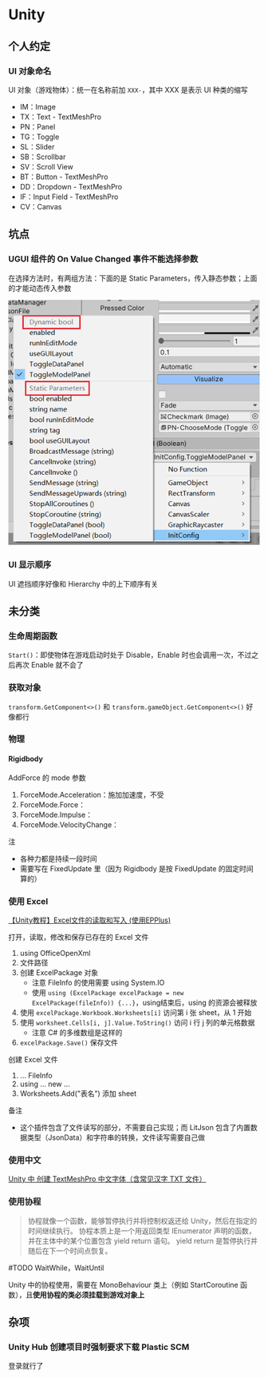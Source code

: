# Unity


## 个人约定
### UI 对象命名
UI 对象（游戏物体）：统一在名称前加 `XXX-`，其中 XXX 是表示 UI 种类的缩写
* IM：Image
* TX：Text - TextMeshPro
* PN：Panel
* TG：Toggle
* SL：Slider
* SB：Scrollbar
* SV：Scroll View
* BT：Button - TextMeshPro
* DD：Dropdown - TextMeshPro
* IF：Input Field - TextMeshPro
* CV：Canvas

## 坑点
### UGUI 组件的 On Value Changed 事件不能选择参数
在选择方法时，有两组方法：下面的是 Static Parameters，传入静态参数；上面的才能动态传入参数

![](../../../img/2023-05-09-23-11-13.png)

### UI 显示顺序
UI 遮挡顺序好像和 Hierarchy 中的上下顺序有关

## 未分类
### 生命周期函数
`Start()`：即使物体在游戏启动时处于 Disable，Enable 时也会调用一次，不过之后再次 Enable 就不会了

### 获取对象
`transform.GetComponent<>()` 和 `transform.gameObject.GetComponent<>()` 好像都行

### 物理
#### Rigidbody
AddForce 的 mode 参数
1. ForceMode.Acceleration：施加加速度，不受
2. ForceMode.Force：
3. ForceMode.Impulse：
4. ForceMode.VelocityChange：

注
* 各种力都是持续一段时间
* 需要写在 FixedUpdate 里（因为 Rigidbody 是按 FixedUpdate 的固定时间算的）

### 使用 Excel
[【Unity教程】Excel文件的读取和写入 (使用EPPlus)](https://www.bilibili.com/video/av61819650)

打开，读取，修改和保存已存在的 Excel 文件
1. using OfficeOpenXml
2. 文件路径
3. 创建 ExcelPackage 对象
    - 注意 FileInfo 的使用需要 using System.IO
    - 使用 `using (ExcelPackage excelPackage = new ExcelPackage(fileInfo)) {...}`，using结束后，using 的资源会被释放
4. 使用 `excelPackage.Workbook.Worksheets[i]` 访问第 i 张 sheet，从 1 开始
5. 使用 `worksheet.Cells[i, j].Value.ToString()` 访问 i 行 j 列的单元格数据
    - 注意 C# 的多维数组是这样的
6. `excelPackage.Save()` 保存文件

创建 Excel 文件
1. ... FileInfo
2. using ... new ...
3. Worksheets.Add("表名") 添加 sheet

备注
* 这个插件包含了文件读写的部分，不需要自己实现；而 LitJson 包含了内置数据类型（JsonData）和字符串的转换，文件读写需要自己做

### 使用中文
[Unity 中 创建 TextMeshPro 中文字体（含常见汉字 TXT 文件）](https://blog.csdn.net/qq_37454669/article/details/121128100)

### 使用协程
> 协程就像一个函数，能够暂停执行并将控制权返还给 Unity，然后在指定的时间继续执行。
> 协程本质上是一个用返回类型 IEnumerator 声明的函数，并在主体中的某个位置包含 yield return 语句。
> yield return 是暂停执行并随后在下一个时间点恢复。

\#TODO WaitWhile，WaitUntil

Unity 中的协程使用，需要在 MonoBehaviour 类上（例如 StartCoroutine 函数），且**使用协程的类必须挂载到游戏对象上**

## 杂项
### Unity Hub 创建项目时强制要求下载 Plastic SCM
登录就行了

